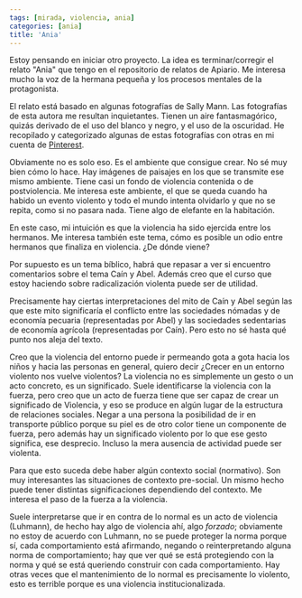 ```yaml
---
tags: [mirada, violencia, ania]
categories: [ania]
title: 'Ania'
---
```


Estoy pensando en iniciar otro proyecto. La idea es terminar/corregir el relato "Ania" que tengo en el repositorio de relatos de Apiario. Me interesa mucho la voz de la hermana pequeña y los procesos mentales de la protagonista.

El relato está basado en algunas fotografías de Sally Mann. Las fotografías de esta autora me resultan inquietantes. Tienen un aire fantasmagórico, quizás derivado de el uso del blanco y negro, y el uso de la oscuridad. He recopilado y categorizado algunas de estas fotografías con otras en mi cuenta de [Pinterest](https://pin.it/7z1cJ9n).

Obviamente no es solo eso. Es el ambiente que consigue crear. No sé muy bien cómo lo hace. Hay imágenes de paisajes en los que se transmite ese mismo ambiente. Tiene casi un fondo de violencia contenida o de postviolencia. Me interesa este ambiente, el que se queda cuando ha habido un evento violento y todo el mundo intenta olvidarlo y que no se repita, como si no pasara nada. Tiene algo de elefante en la habitación.

En este caso, mi intuición es que la violencia ha sido ejercida entre los hermanos. Me interesa también este tema, cómo es posible un odio entre hermanos que finaliza en violencia. ¿De dónde viene?

Por supuesto es un tema bíblico, habrá que repasar a ver si encuentro comentarios sobre el tema Caín y Abel. Además creo que el curso que estoy haciendo sobre radicalización violenta puede ser de utilidad. 

Precisamente hay ciertas interpretaciones del mito de Caín y Abel según las que este mito significaría el conflicto entre las sociedades nómadas y de economía pecuaria (representadas por Abel) y las sociedades sedentarias de economía agrícola (representadas por Caín). Pero esto no sé hasta qué punto nos aleja del texto.

Creo que la violencia del entorno puede ir permeando gota a gota hacia los niños y hacia las personas en general, quiero decir ¿Crecer en un entorno violento nos vuelve violentos? La violencia no es simplemente un gesto o un acto concreto, es un significado. Suele identificarse la violencia con la fuerza, pero creo que un acto de fuerza tiene que ser capaz de crear un significado de Violencia, y eso se produce en algún lugar de la estructura de relaciones sociales. Negar a una persona la posibilidad de ir en transporte público porque su piel es de otro color tiene un componente de fuerza, pero además hay un significado violento por lo que ese gesto significa, ese desprecio. Incluso la mera ausencia de actividad puede ser violenta. 

Para que esto suceda debe haber algún contexto social (normativo). Son muy interesantes las situaciones de contexto pre-social. Un mismo hecho puede tener distintas significaciones dependiendo del contexto. Me interesa el paso de la fuerza a la violencia.

Suele interpretarse que ir en contra de lo normal es un acto de violencia (Luhmann), de hecho hay algo de violencia ahí, algo *forzado*; obviamente no estoy de acuerdo con Luhmann, no se puede proteger la norma porque sí, cada comportamiento está afirmando, negando o reinterpretando alguna norma de comportamiento; hay que ver qué se está protegiendo con la norma y qué se está queriendo construir con cada comportamiento. Hay otras veces que el mantenimiento de lo normal es precisamente lo violento, esto es terrible porque es una violencia institucionalizada.







